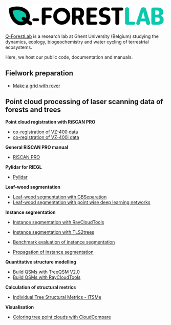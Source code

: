 ![Q-ForestLab](https://github.com/qforestlab/qforestlab-general/blob/main/QForestLab_logo.png?raw=true) 

[Q-ForestLab](https://q-forestlab.ugent.be/) is a research lab at Ghent University (Belgium) studying the dynamics, ecology, biogeochemistry and water cycling of terrestrial ecosystems.

Here, we host our public code, documentation and manuals. 

## Fielwork preparation
- [Make a grid with rover](https://github.com/qforestlab/rover_grid)

## Point cloud processing of laser scanning data of forests and trees

**Point cloud registration with RiSCAN PRO**
- [co-registration of VZ-400 data](https://github.com/qforestlab/riscan_registration_VZ400)
- [co-registration of VZ-400i data](https://github.com/qforestlab/riscan_registration)

**General RiSCAN PRO manual**
- [RiSCAN PRO](https://github.com/qforestlab/riscan-general)

**Pylidar for RIEGL**
- [Pylidar](https://github.com/armstonj/pylidar-tls-canopy)

**Leaf-wood segmentation**
- [Leaf-wood segmentation with GBSeparation](https://github.com/qforestlab/leaf-wood-segmentation-with-GBSeparation)
- [Leaf-wood segmentation with point wise deep learning networks](https://github.com/qforestlab/leaf-wood-segmentation-with-deep-learning)

**Instance segmentation**
- [Instance segmentation with RayCloudTools](https://github.com/qforestlab/raycloudtools)
- [Instance segmentation with TLS2trees](https://github.com/qforestlab/TLSpipelineScripts)

- [Benchmark evaluation of instance segmentation](https://github.com/qforestlab/TreeInstSegEval)
- [Propagation of instance segmentation](https://github.com/qforestlab/treeseg_propagation)

**Quantitative structure modelling**
- [Build QSMs with TreeQSM V2.0](https://github.com/qforestlab/TreeQSM_v2.0)
- [Build QSMs with RayCloudTools](https://github.com/qforestlab/raycloudtools)

**Calculation of structural metrics**
- [Individual Tree Structural Metrics - ITSMe](https://github.com/lmterryn/ITSMe)

**Visualisation**
- [Coloring tree point clouds with CloudCompare](https://github.com/qforestlab/color-tree-point-cloud-with-CloudCompare)

